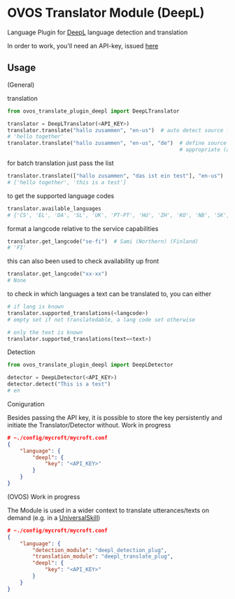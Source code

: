 # OVOS Translator Module (DeepL)

Language Plugin for [DeepL](https://www.deepl.com/translator) language detection and translation

In order to work, you'll need an API-key, issued [here](https://www.deepl.com/pro-api?cta=header-pro-api)

## Usage

(General)

translation
```python
from ovos_translate_plugin_deepl import DeepLTranslator

translator = DeepLTranslator(<API_KEY>)
translator.translate("hallo zusammen", "en-us")  # auto detect source lang
# 'hello together'
translator.translate("hallo zusammen", "en-us", "de")  # define source lang; both languages can be passed ISO 639-1 (2-digit) /ISO 3166-1 (4-digit),
                                                       # appropriate (available) will be chosen
```
for batch translation just pass the list
```python
translator.translate(["hallo zusammen", "das ist ein test"], "en-us")
# ['hello together', 'this is a test'] 
```
to get the supported language codes
```python
translator.available_languages
# {'CS', 'EL', 'DA', 'SL', 'UK', 'PT-PT', 'HU', 'ZH', 'KO', 'NB', 'SK', 'FR', 'LV', 'DE', 'ES', 'TR', 'NL', 'FI', 'IT', 'BG', 'PT-BR', 'ID', 'ET', 'RU', 'PL', 'SV', 'LT', 'EN-US', 'JA', 'RO', 'EN-GB'}
```
format a langcode relative to the service capabilities
```python
translator.get_langcode("se-fi")  # Sami (Northern) (Finland)
# 'FI'
```
this can also been used to check availability up front
```python
translator.get_langcode("xx-xx")
# None
```
to check in which languages a text can be translated to, you can either
```python
# if lang is known
translator.supported_translations(<langcode>)
# empty set if not translatedable, a lang code set otherwise

# only the text is known
translator.supported_translations(text=<text>)
```

Detection
```python
from ovos_translate_plugin_deepl import DeepLDetector

detector = DeepLDetector(<API_KEY>)
detector.detect("This is a test")
# en
```

Coniguration

Besides passing the API key, it is possible to store the key persistently and initiate the Translator/Detector without.
Work in progress

```json
# ~./config/mycroft/mycroft.conf
{
    "language": {
        "deepl": {
            "key": "<API_KEY>"
        }
    }
}
```

(OVOS)
Work in progress

The Module is used in a wider context to translate utterances/texts on demand (e.g. in a [UniversalSkill]())

```json
# ~./config/mycroft/mycroft.conf
{
    "language": {
        "detection_module": "deepl_detection_plug",
        "translation_module": "deepl_translate_plug",
        "deepl": {
            "key": "<API_KEY>"
        }
    }
}
```